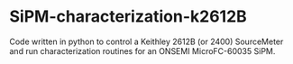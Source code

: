 # SiPM-characterization-k2612B
Code written in python to control a Keithley 2612B (or 2400) SourceMeter and run characterization routines for an ONSEMI MicroFC-60035 SiPM.
